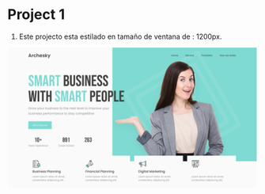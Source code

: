 # Project 1
1. Este projecto esta estilado en tamaño de ventana de : 1200px.

![Bussines Agency](Referencia.png)